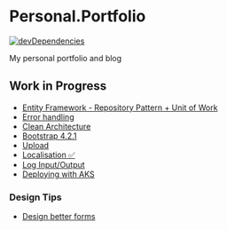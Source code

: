 # Personal.Portfolio
 [![devDependencies](https://travis-ci.org/fontiana/Personal.Portfolio.svg?branch=master)](https://api.travis-ci.org/fontiana/Personal.Portfolio.svg?branch=master)

My personal portfolio and blog

## Work in Progress
 
 - [Entity Framework - Repository Pattern + Unit of Work](https://docs.microsoft.com/pt-br/dotnet/standard/microservices-architecture/microservice-ddd-cqrs-patterns/infrastructure-persistence-layer-implemenation-entity-framework-core)
 - [Error handling](https://docs.microsoft.com/en-us/aspnet/core/fundamentals/error-handling?view=aspnetcore-2.2)
 - [Clean Architecture](https://www.youtube.com/watch?v=_lwCVE_XgqI)
 - [Bootstrap 4.2.1](#)
 - [Upload](https://docs.microsoft.com/pt-br/aspnet/core/mvc/models/file-uploads?view=aspnetcore-2.2)
 - [Localisation :white_check_mark:](https://andrewlock.net/adding-localisation-to-an-asp-net-core-application/)
 - [Log Input/Output](https://exceptionnotfound.net/using-middleware-to-log-requests-and-responses-in-asp-net-core/)
 - [Deploying with AKS](https://medium.com/@renato.groffe/asp-net-core-azure-kubernetes-orquestra%C3%A7%C3%A3o-de-containers-na-nuvem-parte-2-6c922daeadab)

### Design Tips

 - [Design better forms](https://uxdesign.cc/design-better-forms-96fadca0f49c)
